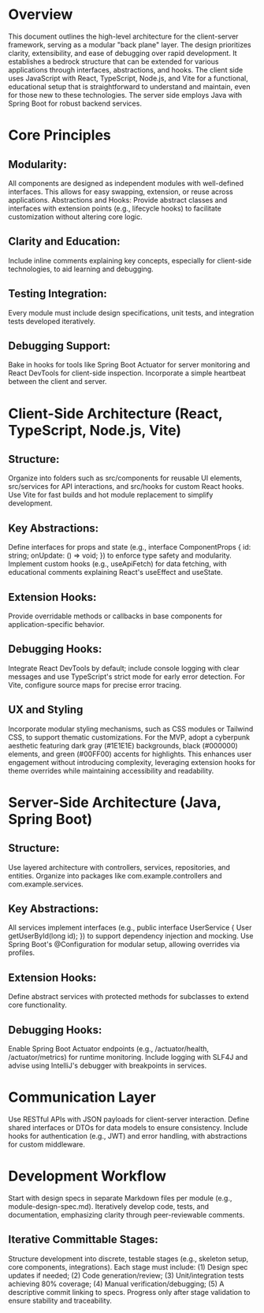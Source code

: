 # Overview
This document outlines the high-level architecture for the client-server framework, serving as a modular "back plane" layer. The design prioritizes clarity, extensibility, and ease of debugging over rapid development. It establishes a bedrock structure that can be extended for various applications through interfaces, abstractions, and hooks. The client side uses JavaScript with React, TypeScript, Node.js, and Vite for a functional, educational setup that is straightforward to understand and maintain, even for those new to these technologies. The server side employs Java with Spring Boot for robust backend services.
# Core Principles

## Modularity: 
All components are designed as independent modules with well-defined interfaces. This allows for easy swapping, extension, or reuse across applications.
Abstractions and Hooks: Provide abstract classes and interfaces with extension points (e.g., lifecycle hooks) to facilitate customization without altering core logic.
## Clarity and Education: 
Include inline comments explaining key concepts, especially for client-side technologies, to aid learning and debugging.
## Testing Integration: 
Every module must include design specifications, unit tests, and integration tests developed iteratively.
## Debugging Support: 
Bake in hooks for tools like Spring Boot Actuator for server monitoring and React DevTools for client-side inspection.
Incorporate a simple heartbeat between the client and server.

# Client-Side Architecture (React, TypeScript, Node.js, Vite)

## Structure: 
Organize into folders such as src/components for reusable UI elements, src/services for API interactions, and src/hooks for custom React hooks. Use Vite for fast builds and hot module replacement to simplify development.

## Key Abstractions:
Define interfaces for props and state (e.g., interface ComponentProps { id: string; onUpdate: () => void; }) to enforce type safety and modularity.
Implement custom hooks (e.g., useApiFetch) for data fetching, with educational comments explaining React's useEffect and useState.
## Extension Hooks: 
Provide overridable methods or callbacks in base components for application-specific behavior.
##  Debugging Hooks: 
Integrate React DevTools by default; include console logging with clear messages and use TypeScript's strict mode for early error detection. For Vite, configure source maps for precise error tracing.
## UX and Styling
Incorporate modular styling mechanisms, such as CSS modules or Tailwind CSS, to 
support thematic customizations. For the MVP, adopt a cyberpunk aesthetic featuring dark gray (#1E1E1E) backgrounds, black (#000000) elements, and green (#00FF00) accents for highlights. This enhances user engagement without introducing complexity, leveraging extension hooks for theme overrides while maintaining accessibility and readability.

# Server-Side Architecture (Java, Spring Boot)

## Structure: 
Use layered architecture with controllers, services, repositories, and entities. Organize into packages like com.example.controllers and com.example.services.
## Key Abstractions:

All services implement interfaces (e.g., public interface UserService { User getUserById(long id); }) to support dependency injection and mocking.
Use Spring Boot's @Configuration for modular setup, allowing overrides via profiles.


## Extension Hooks:
 Define abstract services with protected methods for subclasses to extend core functionality.
## Debugging Hooks: 
Enable Spring Boot Actuator endpoints (e.g., /actuator/health, /actuator/metrics) for runtime monitoring. Include logging with SLF4J and advise using IntelliJ's debugger with breakpoints in services.

# Communication Layer

Use RESTful APIs with JSON payloads for client-server interaction. Define shared interfaces or DTOs for data models to ensure consistency.
Include hooks for authentication (e.g., JWT) and error handling, with abstractions for custom middleware.

# Development Workflow

Start with design specs in separate Markdown files per module (e.g., module-design-spec.md).
Iteratively develop code, tests, and documentation, emphasizing clarity through peer-reviewable comments.

## Iterative Committable Stages: 
Structure development into discrete, testable stages (e.g., skeleton setup, core components, integrations). Each stage must include: (1) Design spec updates if needed; (2) Code generation/review; (3) Unit/integration tests achieving 80% coverage; (4) Manual verification/debugging; (5) A descriptive commit linking to specs. Progress only after stage validation to ensure stability and traceability.